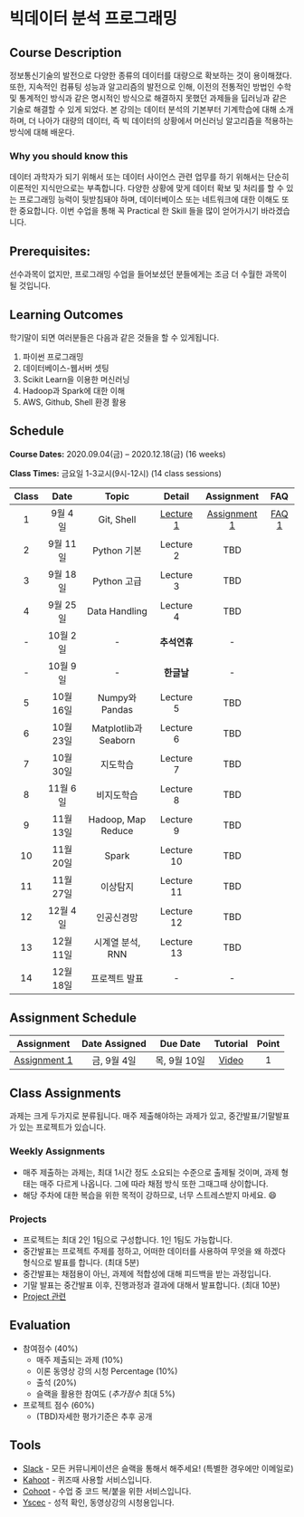 # 빅데이터 분석 프로그래밍


## Course Description

정보통신기술의 발전으로 다양한 종류의 데이터를 대량으로 확보하는 것이 용이해졌다. 또한, 지속적인 컴퓨팅 성능과 알고리즘의 발전으로 인해, 이전의 전통적인 방법인 수학 및 통계적인 방식과 같은 명시적인 방식으로 해결하지 못했던 과제들을 딥러닝과 같은 기술로 해결할 수 있게 되었다. 본 강의는 데이터 분석의 기본부터 기계학습에 대해 소개하며, 더 나아가 대량의 데이터, 즉 빅 데이터의 상황에서 머신러닝 알고리즘을 적용하는 방식에 대해 배운다.


### Why you should know this

데이터 과학자가 되기 위해서 또는 데이터 사이언스 관련 업무를 하기 위해서는 단순히 이론적인 지식만으로는 부족합니다. 다양한 상황에 맞게 데이터 확보 및 처리를 할 수 있는 프로그래밍 능력이 뒷받침돼야 하며, 데이터베이스 또는 네트워크에 대한 이해도 또한 중요합니다. 이번 수업을 통해 꼭 Practical 한 Skill 들을 많이 얻어가시기 바라겠습니다.

## Prerequisites:  
선수과목이 없지만, 프로그래밍 수업을 들어보셨던 분들에게는 조금 더 수월한 과목이 될 것입니다.

## Learning Outcomes

학기말이 되면 여러분들은 다음과 같은 것들을 할 수 있게됩니다.

1. 파이썬 프로그래밍
1. 데이터베이스-웹서버 셋팅
1. Scikit Learn을 이용한 머신러닝
1. Hadoop과 Spark에 대한 이해
1. AWS, Github, Shell 환경 활용

## Schedule

**Course Dates:** 2020.09.04(금) – 2020.12.18(금) (16 weeks)

**Class Times:** 금요일 1-3교시(9시-12시) (14 class sessions)

| Class |          Date          |  Topic  |        Detail      |        Assignment         | FAQ |
|:-----:|:----------------------:|:-------:|:------------------:|:-------------------------:|:---:|
|  1 |  9월 4일                | Git, Shell | [Lecture 1] | [Assignment 1] | [FAQ 1]|
|  2 |  9월 11일               | Python 기본 |Lecture 2 |  TBD ||
|  3 |  9월 18일               | Python 고급 | Lecture 3 | TBD ||
|  4 |  9월 25일               | Data Handling | Lecture 4 | TBD ||
|  - |  10월 2일               | - |**추석연휴** | - ||
|  - |  10월 9일               | - |**한글날** | - ||
|  5 |  10월 16일              | Numpy와 Pandas | Lecture 5 | TBD ||
|  6 |  10월 23일              | Matplotlib과 Seaborn | Lecture 6 | TBD ||
|  7 |  10월 30일              | 지도학습 | Lecture 7 | TBD ||
|  8 |  11월 6일               | 비지도학습 | Lecture 8 | TBD ||
|  9 |  11월 13일              | Hadoop, Map Reduce | Lecture 9 | TBD ||
|  10 |  11월 20일             | Spark | Lecture 10 | TBD ||
|  11 |  11월 27일             | 이상탐지 | Lecture 11 | TBD ||
|  12 |  12월 4일              | 인공신경망 | Lecture 12 | TBD ||
|  13 |  12월 11일             | 시계열 분석, RNN | Lecture 13 | TBD ||
|  14 |  12월 18일             | 프로젝트 발표 | - | - ||





[Lecture 1]: lecture/week-01
[Lecture 2]: lecture/week-02
[Lecture 3]: lecture/week-03
[Lecture 4]: lecture/week-04
[Lecture 5]: lecture/week-05
[Lecture 6]: lecture/week-06
[Lecture 7]: lecture/week-07
[Lecture 8]: lecture/week-08
[Lecture 9]: lecture/week-09
[Lecture 10]: lecture/week-10
[Lecture 11]: lecture/week-11
[Lecture 12]: lecture/week-12
[Lecture 13]: lecture/week-13
[Lecture 14]: lecture/week-14

[Assignment 1]: assignment/week-01/README.md

[FAQ 1]: FAQ.md#week-01

## Assignment Schedule 


|                        Assignment                         | Date Assigned |   Due Date   | Tutorial | Point |
|:---------------------------------------------------------:|:-------------:|:------------:|:------------:|:------------:|
| [Assignment 1]                      |  금, 9월 4일  |  목, 9월 10일 | [Video](https://www.loom.com/share/936a6a621d9b4e01813143d4df7bf2ba) | 1 |




## Class Assignments

과제는 크게 두가지로 분류됩니다. 매주 제출해야하는 과제가 있고, 중간발표/기말발표가 있는 프로젝트가 있습니다.

### Weekly Assignments

- 매주 제출하는 과제는, 최대 1시간 정도 소요되는 수준으로 출제될 것이며, 과제 형태는 매주 다르게 나옵니다. 그에 따라 채점 방식 또한 그때그때 상이합니다.
- 해당 주차에 대한 복습을 위한 목적이 강하므로, 너무 스트레스받지 마세요. :smile:

### Projects
- 프로젝트는 최대 2인 1팀으로 구성합니다. 1인 1팀도 가능합니다. 
- 중간발표는 프로젝트 주제를 정하고, 어떠한 데이터를 사용하여 무엇을 왜 하겠다 형식으로 발표를 합니다. (최대 5분) 
- 중간발표는 채점용이 아닌, 과제에 적합성에 대해 피드백을 받는 과정입니다. 
- 기말 발표는 중간발표 이후, 진행과정과 결과에 대해서 발표합니다. (최대 10분)
- [Project 관련](https://github.com/yonsei-gsi-bigdata-2020-fall/Main/tree/master/project)

## Evaluation


- 참여점수 (40%)
    - 매주 제출되는 과제 (10%)
    - 이론 동영상 강의 시청 Percentage (10%)
    - 출석 (20%)
    - 슬랙을 활용한 참여도 (*추가점수* 최대 5%)
- 프로젝트 점수 (60%)
    - (TBD)자세한 평가기준은 추후 공개

## Tools

- [Slack](https://gsi7564-012020-fall.slack.com/) - 모든 커뮤니케이션은 슬랙을 통해서 해주세요! (특별한 경우에만 이메일로)
- [Kahoot](https://kahoot.it) - 퀴즈때 사용할 서비스입니다.
- [Cohoot](https://cohoot.link) - 수업 중 코드 복/붙을 위한 서비스입니다.
- [Yscec](https://yscec.yonsei.ac.kr/course/view.php?id=171952) - 성적 확인, 동영상강의 시청용입니다.
